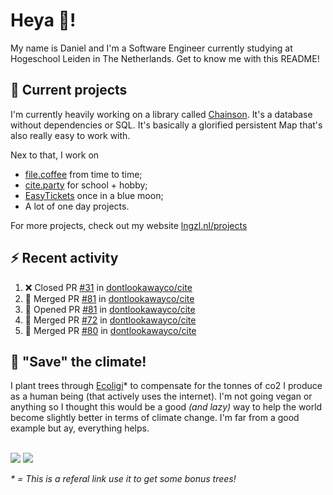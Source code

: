 # Heya 👋!

My name is Daniel and I'm a Software Engineer currently studying at Hogeschool Leiden in The Netherlands. Get to know me with this README!

## 💪 Current projects
I'm currently heavily working on a library called [Chainson](https://github.com/abcdan/chainson). It's a database without dependencies or SQL. It's basically a glorified persistent Map that's also really easy to work with.

Nex to that, I work on
- [file.coffee](https://file.coffee) from time to time;
- [cite.party](https://cite.party) for school + hobby;
- [EasyTickets](https://easytickets.xyz) once in a blue moon;
- A lot of one day projects.

For more projects, check out my website [lngzl.nl/projects](https://lngzl.nl/projects)

## ⚡ Recent activity
<!--START_SECTION:activity-->
1. ❌ Closed PR [#31](https://github.com/dontlookawayco/cite/pull/31) in [dontlookawayco/cite](https://github.com/dontlookawayco/cite)
2. 🎉 Merged PR [#81](https://github.com/dontlookawayco/cite/pull/81) in [dontlookawayco/cite](https://github.com/dontlookawayco/cite)
3. 💪 Opened PR [#81](https://github.com/dontlookawayco/cite/pull/81) in [dontlookawayco/cite](https://github.com/dontlookawayco/cite)
4. 🎉 Merged PR [#72](https://github.com/dontlookawayco/cite/pull/72) in [dontlookawayco/cite](https://github.com/dontlookawayco/cite)
5. 🎉 Merged PR [#80](https://github.com/dontlookawayco/cite/pull/80) in [dontlookawayco/cite](https://github.com/dontlookawayco/cite)
<!--END_SECTION:activity-->

## 🌳 "Save" the climate!
I plant trees through <a href="https://ecologi.com/lngzl?r=6005cc57f70194001deaedfa">Ecoligi</a>* to compensate for the tonnes of co2 I produce as a human being (that actively uses the internet). I'm not going vegan or anything so I thought this would be a good _(and lazy)_ way to help the world become slightly better in terms of climate change. I'm far from a good example but ay, everything helps.

<br><a href="https://ecologi.com/lngzl?r=6005cc57f70194001deaedfa"><img src="https://img.shields.io/ecologi/trees/lngzl"></a> <a href="https://ecologi.com/lngzl?r=6005cc57f70194001deaedfa"><img src="https://img.shields.io/ecologi/carbon/lngzl"></a>



_\* = This is a referal link use it to get some bonus trees!_
